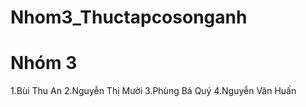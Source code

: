 # Nhom3_Thuctapcosonganh
# Nhóm 3
1.Bùi Thu An  2.Nguyễn Thị Mười  3.Phùng Bá Quý  4.Nguyễn Văn Huấn
